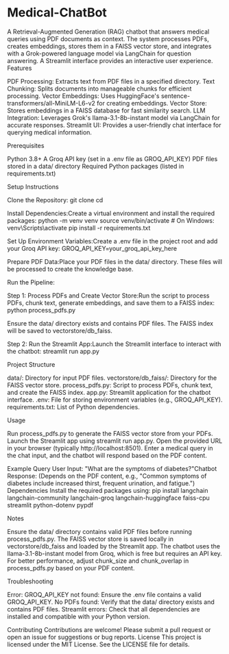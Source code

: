 # Medical-ChatBot

A Retrieval-Augmented Generation (RAG) chatbot that answers medical queries using PDF documents as context. The system processes PDFs, creates embeddings, stores them in a FAISS vector store, and integrates with a Grok-powered language model via LangChain for question answering. A Streamlit interface provides an interactive user experience.
Features

PDF Processing: Extracts text from PDF files in a specified directory.
Text Chunking: Splits documents into manageable chunks for efficient processing.
Vector Embeddings: Uses HuggingFace's sentence-transformers/all-MiniLM-L6-v2 for creating embeddings.
Vector Store: Stores embeddings in a FAISS database for fast similarity search.
LLM Integration: Leverages Grok's llama-3.1-8b-instant model via LangChain for accurate responses.
Streamlit UI: Provides a user-friendly chat interface for querying medical information.

Prerequisites

Python 3.8+
A Groq API key (set in a .env file as GROQ_API_KEY)
PDF files stored in a data/ directory
Required Python packages (listed in requirements.txt)

Setup Instructions

Clone the Repository:
git clone <repository-url>
cd <repository-directory>


Install Dependencies:Create a virtual environment and install the required packages:
python -m venv venv
source venv/bin/activate  # On Windows: venv\Scripts\activate
pip install -r requirements.txt


Set Up Environment Variables:Create a .env file in the project root and add your Groq API key:
GROQ_API_KEY=your_groq_api_key_here


Prepare PDF Data:Place your PDF files in the data/ directory. These files will be processed to create the knowledge base.

Run the Pipeline:

Step 1: Process PDFs and Create Vector Store:Run the script to process PDFs, chunk text, generate embeddings, and save them to a FAISS index:
python process_pdfs.py

Ensure the data/ directory exists and contains PDF files. The FAISS index will be saved to vectorstore/db_faiss.

Step 2: Run the Streamlit App:Launch the Streamlit interface to interact with the chatbot:
streamlit run app.py





Project Structure

data/: Directory for input PDF files.
vectorstore/db_faiss/: Directory for the FAISS vector store.
process_pdfs.py: Script to process PDFs, chunk text, and create the FAISS index.
app.py: Streamlit application for the chatbot interface.
.env: File for storing environment variables (e.g., GROQ_API_KEY).
requirements.txt: List of Python dependencies.

Usage

Run process_pdfs.py to generate the FAISS vector store from your PDFs.
Launch the Streamlit app using streamlit run app.py.
Open the provided URL in your browser (typically http://localhost:8501).
Enter a medical query in the chat input, and the chatbot will respond based on the PDF content.

Example Query
User Input: "What are the symptoms of diabetes?"Chatbot Response: (Depends on the PDF content, e.g., "Common symptoms of diabetes include increased thirst, frequent urination, and fatigue.")
Dependencies
Install the required packages using:
pip install langchain langchain-community langchain-groq langchain-huggingface faiss-cpu streamlit python-dotenv pypdf

Notes

Ensure the data/ directory contains valid PDF files before running process_pdfs.py.
The FAISS vector store is saved locally in vectorstore/db_faiss and loaded by the Streamlit app.
The chatbot uses the llama-3.1-8b-instant model from Groq, which is free but requires an API key.
For better performance, adjust chunk_size and chunk_overlap in process_pdfs.py based on your PDF content.

Troubleshooting

Error: GROQ_API_KEY not found: Ensure the .env file contains a valid GROQ_API_KEY.
No PDFs found: Verify that the data/ directory exists and contains PDF files.
Streamlit errors: Check that all dependencies are installed and compatible with your Python version.

Contributing
Contributions are welcome! Please submit a pull request or open an issue for suggestions or bug reports.
License
This project is licensed under the MIT License. See the LICENSE file for details.
